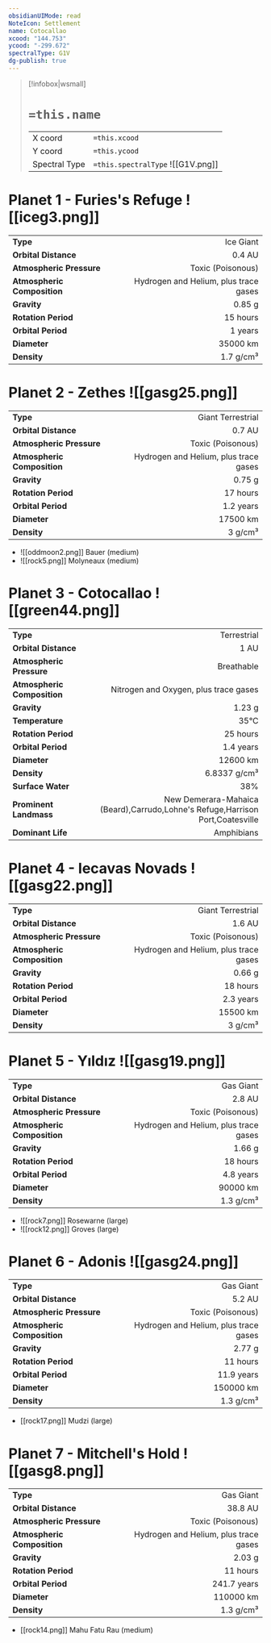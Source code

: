 ```yaml
---
obsidianUIMode: read
NoteIcon: Settlement
name: Cotocallao
xcood: "144.753"
ycood: "-299.672"
spectralType: G1V
dg-publish: true
---
```

> [!infobox|wsmall]
> # `=this.name`
> | | |
> | - | - |
> | X coord | `=this.xcood` |
> | Y coord| `=this.ycood` |
> | Spectral Type | `=this.spectralType` ![[G1V.png]] |

# Planet 1 - Furies's Refuge ![[iceg3.png]]
|                             |                           |
| --------------------------- | -------------------------:|
| **Type**                    |             Ice Giant |
| **Orbital Distance**        |   0.4 AU |
| **Atmospheric Pressure**    |       Toxic (Poisonous) |
| **Atmospheric Composition** |      Hydrogen and Helium, plus trace gases |
| **Gravity**                 |        0.85 g |
| **Rotation Period**         |  15 hours |
| **Orbital Period** | 1 years |
| **Diameter**                |      35000 km | 
| **Density**                 |    1.7 g/cm³ |





# Planet 2 - Zethes ![[gasg25.png]]
|                             |                           |
| --------------------------- | -------------------------:|
| **Type**                    |             Giant Terrestrial |
| **Orbital Distance**        |   0.7 AU |
| **Atmospheric Pressure**    |       Toxic (Poisonous) |
| **Atmospheric Composition** |      Hydrogen and Helium, plus trace gases |
| **Gravity**                 |        0.75 g |
| **Rotation Period**         |  17 hours |
| **Orbital Period** | 1.2 years |
| **Diameter**                |      17500 km | 
| **Density**                 |    3 g/cm³ |



- ![[oddmoon2.png]] Bauer (medium)
- ![[rock5.png]] Molyneaux (medium)


# Planet 3 - Cotocallao ![[green44.png]]
|                             |                           |
| --------------------------- | -------------------------:|
| **Type**                    |             Terrestrial |
| **Orbital Distance**        |   1 AU |
| **Atmospheric Pressure**    |       Breathable |
| **Atmospheric Composition** |      Nitrogen and Oxygen, plus trace gases |
| **Gravity**                 |        1.23 g |
| **Temperature**             |    35°C |
| **Rotation Period**         |  25 hours |
| **Orbital Period** | 1.4 years |
| **Diameter**                |      12600 km | 
| **Density**                 |    6.8337 g/cm³ |
| **Surface Water**           |           38% | 
| **Prominent Landmass**      |         New Demerara-Mahaica (Beard),Carrudo,Lohne's Refuge,Harrison Port,Coatesville | 
| **Dominant Life**           |         Amphibians |





# Planet 4 - Iecavas Novads ![[gasg22.png]]
|                             |                           |
| --------------------------- | -------------------------:|
| **Type**                    |             Giant Terrestrial |
| **Orbital Distance**        |   1.6 AU |
| **Atmospheric Pressure**    |       Toxic (Poisonous) |
| **Atmospheric Composition** |      Hydrogen and Helium, plus trace gases |
| **Gravity**                 |        0.66 g |
| **Rotation Period**         |  18 hours |
| **Orbital Period** | 2.3 years |
| **Diameter**                |      15500 km | 
| **Density**                 |    3 g/cm³ |





# Planet 5 - Yıldız ![[gasg19.png]]
|                             |                           |
| --------------------------- | -------------------------:|
| **Type**                    |             Gas Giant |
| **Orbital Distance**        |   2.8 AU |
| **Atmospheric Pressure**    |       Toxic (Poisonous) |
| **Atmospheric Composition** |      Hydrogen and Helium, plus trace gases |
| **Gravity**                 |        1.66 g |
| **Rotation Period**         |  18 hours |
| **Orbital Period** | 4.8 years |
| **Diameter**                |      90000 km | 
| **Density**                 |    1.3 g/cm³ |



- ![[rock7.png]] Rosewarne (large)
- ![[rock12.png]] Groves (large)


# Planet 6 - Adonis ![[gasg24.png]]
|                             |                           |
| --------------------------- | -------------------------:|
| **Type**                    |             Gas Giant |
| **Orbital Distance**        |   5.2 AU |
| **Atmospheric Pressure**    |       Toxic (Poisonous) |
| **Atmospheric Composition** |      Hydrogen and Helium, plus trace gases |
| **Gravity**                 |        2.77 g |
| **Rotation Period**         |  11 hours |
| **Orbital Period** | 11.9 years |
| **Diameter**                |      150000 km | 
| **Density**                 |    1.3 g/cm³ |



- [[rock17.png]] Mudzi (large)

# Planet 7 - Mitchell's Hold ![[gasg8.png]]
|                             |                           |
| --------------------------- | -------------------------:|
| **Type**                    |             Gas Giant |
| **Orbital Distance**        |   38.8 AU |
| **Atmospheric Pressure**    |       Toxic (Poisonous) |
| **Atmospheric Composition** |      Hydrogen and Helium, plus trace gases |
| **Gravity**                 |        2.03 g |
| **Rotation Period**         |  11 hours |
| **Orbital Period** | 241.7 years |
| **Diameter**                |      110000 km | 
| **Density**                 |    1.3 g/cm³ |



- [[rock14.png]] Mahu Fatu Rau (medium)

